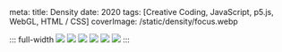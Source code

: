 <route lang="yaml">
meta:
  title: Density
  date: 2020
  tags: [Creative Coding, JavaScript, p5.js, WebGL, HTML / CSS]
  coverImage: /static/density/focus.webp
</route>

::: full-width
<ImageGallery>
  <img src="/static/density/bugged.webp" />
  <img src="/static/density/pixels.webp" />
  <img src="/static/density/focus.webp" />
  <img src="/static/density/plastic.webp" />
  <img src="/static/density/orbit.webp" />
  <img src="/static/density/wavy.webp" />
</ImageGallery>
:::
